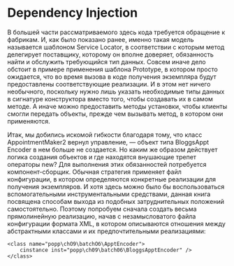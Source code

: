 # Dependency Injection

В большей части рассматриваемого здесь кода требуется обращение к
фабрикам. И, как было показано ранее, именно такая модель называется
шаблоном Service Locator, в соответствии с которым метод делегирует поставщику, которому он вполне доверяет, обязанность найти и обслужить
требующийся тип данных. Совсем иначе дело обстоит в примере применения шаблона Prototype, в котором просто ожидается, что во время вызова
в коде получения экземпляра будут предоставлены соответствующие реализации. И в этом нет ничего необычного, поскольку нужно лишь указать
необходимые типы данных в сигнатуре конструктора вместо того, 
чтобы создавать их в самом методе. А иначе можно предоставить 
методы установки, чтобы клиенты смогли передать объекты, 
прежде чем вызывать метод, в котором они применяются.

Итак, мы добились искомой гибкости благодаря тому, что класс
AppointmentMaker2 вернул управление, — объект типа BloggsAppt
Encoder в нем больше не создается. Но каким же образом действует логика
создания объектов и где находятся внушающие трепет операторы new? Для
выполнения этих обязанностей потребуется компонент-сборщик. Обычная 
стратегия применяет файл конфигурации, в котором определяются
конкретные реализации для получения экземпляров. И хотя здесь можно
было бы воспользоваться вспомогательными инструментальными средствами,
данная книга посвящена способам выхода из подобных затруднительных 
положений самостоятельно. Поэтому попробуем сначала создать
весьма прямолинейную реализацию, начав с незамысловатого файла 
конфигурации формата XML, в котором описываются отношения между
абстрактными классами и их предпочтительными реализациями:

<objects>

    <class name="рорр\chO9\batchOб\ApptEncoder">
        cinstance inst="popp\ch09\batch06\BloggsApptEncoder" />
    </class>

</objects>

